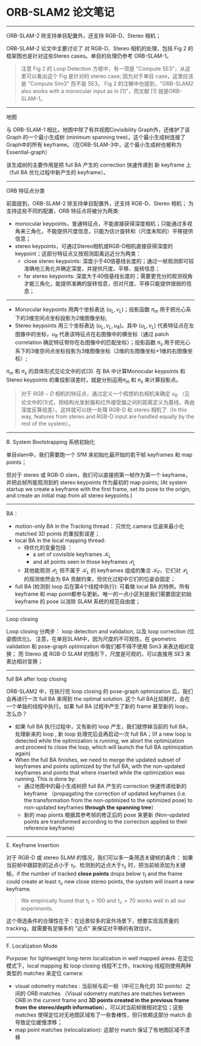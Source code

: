 
# ORB-SLAM2 论文笔记

-----

ORB-SLAM-2 除支持单目配置外，还支持 RGB-D、Stereo 相机；

ORB-SLAM-2 论文中主要讨论了 对 RGB-D、Stereo 相机的处理，包括  Fig 2 的框架图也是针对这些Stereo cases。单目的处理仍参考 ORB-SLAM-1。
> 注意 Fig 2 的 Loop Detection 方框中，有一项是 "Compute SE3"，从这里可以看出这个 Fig 是针对的 stereo case; 因为对于单目 case，这里应该是  "Compute Sim3" 而不是 SE3。
> Fig 2 的注解中也提到，"ORB-SLAM2 also works with a monocular input as in [1]"，而文献 [1] 就是ORB-SLAM-1。

-----

地图

与 ORB-SLAM-1 相比，地图中除了有共视图Covisibility Graph外，还维护了该 Graph 的一个最小生成树 (minimum spanning tree)，这个最小生成树连接了Graph中的所有 keyframe。（在ORB-SLAM-3中，这个最小生成树也被称为 Essential-graph）

该生成树的主要作用是把 full BA 产生的 correction 快速传递到 新 keyframe 上（full BA 优化过程中新产生的 keyframe）。

-----

ORB 特征点分类

前面提到，ORB-SLAM-2 除支持单目配置外，还支持 RGB-D、Stereo 相机；
为支持这些不同的配置，ORB 特征点将被分为两类:
- monocular keypoints，普通特征点，不能直接获得深度相机；只能通过多视角来三角化，不能提供尺度信息，只能为估计旋转和（尺度未知的）平移提供信息；
- stereo keypoints，可通过Stereo相机或RGB-D相机直接获得深度的keypoint；这部分特征点又按观测距离远近分为两类：
    - close stereo keypoints: 深度小于40倍基线长度的；通过一帧观测即可较准确地三角化并确定深度，并提供尺度、平移、旋转信息；
    - far stereo keypoints: 深度大于40倍基线长度的；需要更充分的观测视角才能三角化，能提供准确的旋转信息，但对尺度、平移只能提供很弱的信息；

-----


- Monocular keypoints 用两个坐标表达 $(u_L,v_L)$；投影函数 $\pi_m$ 用于把光心系下的3维空间点坐标投影为2维图像坐标;
- Stereo keypoints 用三个坐标表达 $(u_L,v_L,u_R)$。其中 $(u_L,v_L)$ 代表特征点在左图像中的坐标，$u_R$ 代表该特征点在右图像中的横坐标（通过 patch correlation 确定特征带你在右图像中的匹配坐标）；投影函数 $\pi_s$ 用于把光心系下的3维空间点坐标投影为3维图像坐标（2维的左图像坐标+1维的右图像坐标）;

$\pi_m$  和  $\pi_s$ 的具体形式见论文中的式(3). 在 BA 中计算Monocular keypoints 和Stereo keypoints 的重投影误差时，就是分别运用$\pi_m$  和  $\pi_s$ 来计算投影点。

> 对于 $RGB-D$ 相机的特征点，通过定义一个假想的右相机来确定 $u_R$ （见论文中的(1)式，把结构光发射器和红外接受器之间的距离定义为基线，再由深度反算视差）。这样就可以统一处理 RGB-D 和 stereo 相机了（In this way, features from stereo and RGB-D input are handled equally by the rest of the system）。

-----

B. System Bootstrapping 系统初始化

单目slam中，我们需要跑一个 SfM 来初始化最开始的若干帧 keyframes 和 map points；

但对于 stereo 或 RGB-D slam，我们可以直接把第一帧作为第一个 keyframe，并把此帧所能观测到的 stereo keypoints 作为最初的 map points; (At system startup we create a keyframe with the first frame, set its pose to the origin, and create an initial map from all stereo keypoints.)

-----

BA：

- motion-only BA in the Tracking thread： 只优化 camera 位姿来最小化 matched 3D points 的重投影误差；
- local BA in the local mapping thread: 
    - 待优化的变量包括 ：
        - a set of covisible keyframes $\mathcal K_L$
        - and all points seen in those keyframes $\mathcal P_L$
    - 其他能观测 $\mathcal P_L$ 但不属于  $\mathcal K_L$ 的 keyframes 组成的集合 $\mathcal K_F$，它们对 $\mathcal P_L$ 的观测依然会为 BA 贡献约束，但优化过程中它们的位姿会固定；
- full BA  (检测到 loop 后在第4个线程中执行): 可看做 local BA 的特例，所有 keyframe  和 map point都参与更新。唯一的一点小区别是我们需要固定初始 keyframe 的 pose 以消除 SLAM 系统的规范自由度；

-----

Loop closing  

Loop closing  分两步： loop detection and validation, 以及 loop correction (位姿图优化)。
注意，在单目SLAM中，因为尺度的不可观性，在 geometric validation 和 pose-graph optimization 中我们都不得不使用 Sim3 来表达相对变换；
而 Stereo 或 RGB-D SLAM 的情形下，尺度是可观的，可以直接用 SE3 来表达相对变换；

-----

full BA after loop closing

ORB-SLAM2 中，在执行完 loop closing 的 pose-graph optimization 后，我们会再进行一次 full BA 来得到 the optimal solution. 这个 full BA比较耗时，会在一个单独的线程中执行。如果 full BA 过程中产生了新的 frame 甚至新的 loop，怎么办？
- 如果 full BA 执行过程中，又有新的 loop 产生，我们就停掉当前的 full BA，处理新来的 loop , 新 loop 处理完后会再启动一次 full BA；(If a new loop is detected while the optimization is running, we abort the optimization and proceed to close the loop, which will launch the full BA optimization again)
- When the full BA finishes, we need to merge the updated subset of keyframes and points optimized by the full BA, with the non-updated keyframes and points that where inserted while the optimization was running. This is done by:
    - 通过地图中的最小生成树把 full BA 产生的 correction 快速传递给新的 keyframe （propagating the correction of updated keyframes (i.e. the transformation from the non-optimized to the optimized pose) to non-updated keyframes **through the spanning tree**）
    - 新的 map pionts 根据其参考帧的修正后的 pose 来更新 (Non-updated points are transformed according to the correction applied to their reference keyframe)

-----

E. Keyframe Insertion


对于 RGB-D 或 stereo SLAM 的情况，我们可以多一条筛选关键帧的条件：
如果当前帧中跟踪到的近点小于 $\tau_t$、检测到的近点大于$\tau_c$ 时，把当前帧添加为关键帧。if the number of tracked **close points** drops below $\tau_t$ and the frame could create at least $\tau_c$ new close stereo points, the system will insert a new keyframe.
> We empirically found that $\tau_t=100$ and $\tau_c=70$ works well in all our experiments.


这个筛选条件的合理性在于：在远景较多的室外场景下，想要实现高质量的tracking，就需要有足够多的 "近点" 来保证对平移的有效估计。


-----


F. Localization Mode

Purpose: for lightweight long-term localization in well mapped areas.
在定位模式下，local mapping 和 loop closing 线程不工作，tracking 线程则使用两种类型的 matches 来定位 camera:

- visual odometry matches : 当前帧与前一帧（中可三角化的 3D points）之间的 ORB matches （Visual odometry matches are matches between ORB in the current frame and **3D points created in the previous frame from the stereo/depth information**），可以对当前帧做相对定位；这些 matches 使得定位对无地图区域有了一些鲁棒性，但只依赖这部分 match 会导致定位缓慢漂移；
- map point matches (relocalization): 这部分 match 保证了有地图区域不漂移
